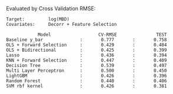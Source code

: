 
Evaluated by Cross Validation RMSE:

    Target:         log(MBD)
    Covariates:     Decorr + Feature Selection

                Model                  CV-RMSE               TEST     
    Baseline y_bar              :       0.777       :       0.758
    OLS + Forward Selection     :       0.429       :       0.404
    OLS + Bidirectional         :       0.425       :       0.399   
    Lasso                       :       0.436       :       0.394   
    KNN + Forward Selection     :       0.447       :       0.409  
    Decision Tree               :       0.539       :       0.497
    Multi Layer Perceptron      :       0.500       :       0.450
    LightGBM                    :       0.426       :       0.396   
    Random Forest               :       0.440       :       0.406   
    SVM rbf kernel              :       0.426       :       0.381   


